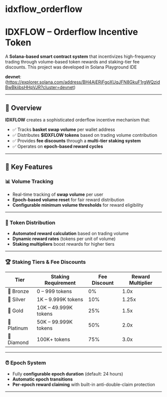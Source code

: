# idxflow_orderflow

# IDXFLOW – Orderflow Incentive Token

A **Solana-based smart contract system** that incentivizes high-frequency trading through volume-based token rewards and staking-tier fee discounts. This project was developed in Solana Playground IDE 

**devnet**:(https://explorer.solana.com/address/BH4AjERjFgoXUqJFN8GkuF1rgWQzidBwBkiibsHHpVJR?cluster=devnet)

---

## 🧠 Overview

**IDXFLOW** creates a sophisticated orderflow incentive mechanism that:

- ✅ Tracks **basket swap volume** per wallet address  
- ✅ Distributes **$IDXFLOW tokens** based on trading volume contribution  
- ✅ Provides **fee discounts** through a **multi-tier staking system**  
- ✅ Operates on **epoch-based reward cycles**

---

## 🔑 Key Features

### 📊 Volume Tracking

- Real-time tracking of **swap volume** per user  
- **Epoch-based volume reset** for fair reward distribution  
- **Configurable minimum volume thresholds** for reward eligibility  

---

### 🎯 Token Distribution

- **Automated reward calculation** based on trading volume  
- **Dynamic reward rates** (tokens per unit of volume)  
- **Staking multipliers** boost rewards for higher tiers  

---

### 🏆 Staking Tiers & Fee Discounts

| Tier       | Staking Requirement     | Fee Discount | Reward Multiplier |
|------------|-------------------------|--------------|-------------------|
| 🥉 Bronze    | 0 – 999 tokens           | 0%           | 1.0x              |
| 🥈 Silver    | 1K – 9.999K tokens       | 10%          | 1.25x             |
| 🥇 Gold      | 10K – 49.999K tokens     | 25%          | 1.5x              |
| 💎 Platinum  | 50K – 99.999K tokens     | 50%          | 2.0x              |
| 💠 Diamond   | 100K+ tokens             | 75%          | 3.0x              |

---

### ⏰ Epoch System

- Fully **configurable epoch duration** (default: 24 hours)  
- **Automatic epoch transitions**  
- **Per-epoch reward claiming** with built-in anti-double-claim protection  

---
